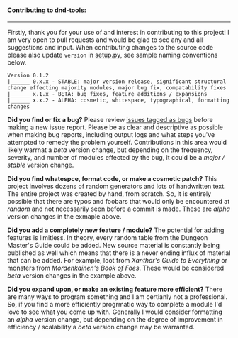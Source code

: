 #### Contributing to dnd-tools:
---

Firstly, thank you for your use of and interest in contributing to this project!  I am very open to pull requests and would be glad to see any and all suggestions and input.  When contributing changes to the source code please also update ```version``` in [setup.py](https://github.com/savagezen/dnd-tools/blob/master/setup.py), see sample naming conventions below.

```
Version 0.1.2
|______ 0.x.x - STABLE: major version release, significant structural change effecting majority modules, major bug fix, compatability fixes
|______ x.1.x - BETA: bug fixes, feature additions / expansions
|______ x.x.2 - ALPHA: cosmetic, whitespace, typographical, formatting changes
```

**Did you find or fix a bug?**
Please review [issues tagged as bugs](https://github.com/savagezen/dnd-tools/labels/bug) before making a new issue report.  Please be as clear and descriptive as possible when making bug reports, including output logs and what steps you've attempted to remedy the problem yourself.  Contributions in this area would likely warrnat a *beta* version change, but depending on the frequency, severity, and number of modules effected by the bug, it could be a *major / stable* version change.

**Did you find whatespce, format code, or make a cosmetic patch?**
This project involves dozens of random generators and lots of handwritten text.  The entire project was created by hand, from scratch.  So, it is entirely possible that there are typos and foobars that would only be encountered at *random* and not necessarily seen before a commit is made.  These are *alpha* version changes in the exmaple above.

**Did you add a completely new feature / module?**
The potential for adding features is limitless.  In theory, every random table from the Dungeon Master's Guide could be added.  New source material is constantly being published as well which means that there is a never ending influx of material that can be added.  For example, loot from *Xanthar's Guide to Everything* or monsters from *Mordenkainen's Book of Foes*.  These would be considered *beta* version changes in the example above.

**Did you expand upon, or make an existing feature more efficient?**
There are many ways to program something and I am certianly not a professional.  So, if you find a more efficiently progrmatic way to complete a module I'd love to see what you come up with.  Generally I would consider formatting an *alpha* version change, but depending on the degree of improvement in efficiency / scalability a *beta* version change may be warranted.